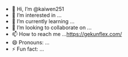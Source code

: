 - 👋 Hi, I’m @kaiwen251
- 👀 I’m interested in ...
- 🌱 I’m currently learning ...
- 💞️ I’m looking to collaborate on ...
- 📫 How to reach me ...https://gekunflex.com/
- 😄 Pronouns: ...
- ⚡ Fun fact: ...

<!---
kaiwen251/kaiwen251 is a ✨ special ✨ repository because its `README.md` (this file) appears on your GitHub profile.
You can click the Preview link to take a look at your changes.
--->
